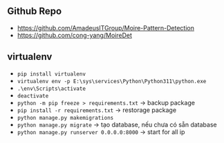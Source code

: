 ## Github Repo

- https://github.com/AmadeusITGroup/Moire-Pattern-Detection
- https://github.com/cong-yang/MoireDet

## virtualenv

- `pip install virtualenv`
- `virtualenv env -p E:\sys\services\Python\Python311\python.exe`
- `.\env\Scripts\activate`
- `deactivate`
- `python -m pip freeze > requirements.txt` -> backup package
- `pip install -r requirements.txt` -> restorage package
- `python manage.py makemigrations`
- `python manage.py migrate` -> tạo database, nếu chưa có sẵn database
- `python manage.py runserver 0.0.0.0:8000` -> start for all ip
